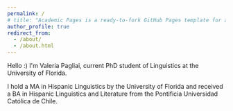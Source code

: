 ```yaml
---
permalink: /
# title: "Academic Pages is a ready-to-fork GitHub Pages template for academic personal websites"
author_profile: true
redirect_from: 
  - /about/
  - /about.html
---
```


Hello :) I'm Valeria Pagliai, current PhD student of Linguistics at the University of Florida.

I hold a MA in Hispanic Linguistics by the University of Florida and received a BA in Hispanic Linguistics and Literature from the Pontificia Universidad Católica de Chile.